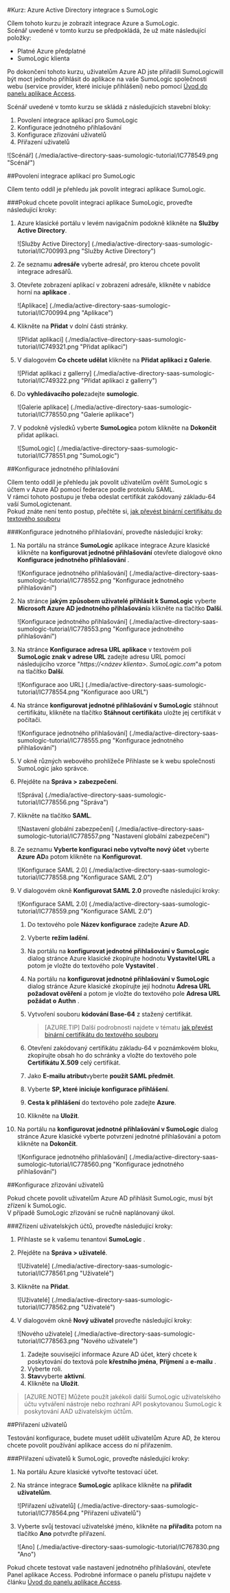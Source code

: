 <properties 
    pageTitle="Kurz: Azure Active Directory integrace s SumoLogic | Microsoft Azure" 
    description="Naučte se používat SumoLogic s Azure Active Directory povolit jednotné přihlašování, automatické vytváření a další!" 
    services="active-directory" 
    authors="jeevansd"  
    documentationCenter="na" 
    manager="femila"/>
<tags 
    ms.service="active-directory" 
    ms.devlang="na" 
    ms.topic="article" 
    ms.tgt_pltfrm="na" 
    ms.workload="identity" 
    ms.date="09/11/2016" 
    ms.author="jeedes" />

#<a name="tutorial-azure-active-directory-integration-with-sumologic"></a>Kurz: Azure Active Directory integrace s SumoLogic
  
Cílem tohoto kurzu je zobrazit integrace Azure a SumoLogic.  
Scénář uvedené v tomto kurzu se předpokládá, že už máte následující položky:

-   Platné Azure předplatné
-   SumoLogic klienta
  
Po dokončení tohoto kurzu, uživatelům Azure AD jste přiřadili SumoLogicwill být moct jednoho přihlásit do aplikace na vaše SumoLogic společnosti webu (service provider, které iniciuje přihlášení) nebo pomocí [Úvod do panelu aplikace Access](active-directory-saas-access-panel-introduction.md).
  
Scénář uvedené v tomto kurzu se skládá z následujících stavební bloky:

1.  Povolení integrace aplikací pro SumoLogic
2.  Konfigurace jednotného přihlašování
3.  Konfigurace zřizování uživatelů
4.  Přiřazení uživatelů

![Scénář] (./media/active-directory-saas-sumologic-tutorial/IC778549.png "Scénář")

##<a name="enabling-the-application-integration-for-sumologic"></a>Povolení integrace aplikací pro SumoLogic
  
Cílem tento oddíl je přehledu jak povolit integraci aplikace SumoLogic.

###<a name="to-enable-the-application-integration-for-sumologic-perform-the-following-steps"></a>Pokud chcete povolit integraci aplikace SumoLogic, proveďte následující kroky:

1.  Azure klasické portálu v levém navigačním podokně klikněte na **Služby Active Directory**.

    ![Služby Active Directory] (./media/active-directory-saas-sumologic-tutorial/IC700993.png "Služby Active Directory")

2.  Ze seznamu **adresáře** vyberte adresář, pro kterou chcete povolit integrace adresářů.

3.  Otevřete zobrazení aplikací v zobrazení adresáře, klikněte v nabídce horní na **aplikace** .

    ![Aplikace] (./media/active-directory-saas-sumologic-tutorial/IC700994.png "Aplikace")

4.  Klikněte na **Přidat** v dolní části stránky.

    ![Přidat aplikaci] (./media/active-directory-saas-sumologic-tutorial/IC749321.png "Přidat aplikaci")

5.  V dialogovém **Co chcete udělat** klikněte na **Přidat aplikaci z Galerie**.

    ![Přidat aplikaci z gallerry] (./media/active-directory-saas-sumologic-tutorial/IC749322.png "Přidat aplikaci z gallerry")

6.  Do **vyhledávacího pole**zadejte **sumologic**.

    ![Galerie aplikace] (./media/active-directory-saas-sumologic-tutorial/IC778550.png "Galerie aplikace")

7.  V podokně výsledků vyberte **SumoLogic**a potom klikněte na **Dokončit** přidat aplikaci.

    ![SumoLogic] (./media/active-directory-saas-sumologic-tutorial/IC778551.png "SumoLogic")

##<a name="configuring-single-sign-on"></a>Konfigurace jednotného přihlašování
  
Cílem tento oddíl je přehledu jak povolit uživatelům ověřit SumoLogic s účtem v Azure AD pomocí federace podle protokolu SAML.  
V rámci tohoto postupu je třeba odeslat certifikát zakódovaný základu-64 vaší SumoLogictenant.  
Pokud znáte není tento postup, přečtěte si, [jak převést binární certifikátu do textového souboru](http://youtu.be/PlgrzUZ-Y1o)

###<a name="to-configure-single-sign-on-perform-the-following-steps"></a>Konfigurace jednotného přihlašování, proveďte následující kroky:

1.  Na portálu na stránce **SumoLogic** aplikace integrace Azure klasické klikněte na **konfigurovat jednotné přihlašování** otevřete dialogové okno **Konfigurace jednotného přihlašování** .

    ![Konfigurace jednotného přihlašování] (./media/active-directory-saas-sumologic-tutorial/IC778552.png "Konfigurace jednotného přihlašování")

2.  Na stránce **jakým způsobem uživatelé přihlásit k SumoLogic** vyberte **Microsoft Azure AD jednotného přihlašování**a klikněte na tlačítko **Další**.

    ![Konfigurace jednotného přihlašování] (./media/active-directory-saas-sumologic-tutorial/IC778553.png "Konfigurace jednotného přihlašování")

3.  Na stránce **Konfigurace adresa URL aplikace** v textovém poli **SumoLogic znak v adrese URL** zadejte adresu URL pomocí následujícího vzorce "*https://\<název klienta\>. SumoLogic.com*"a potom na tlačítko **Další**.

    ![Konfigurace aoo URL] (./media/active-directory-saas-sumologic-tutorial/IC778554.png "Konfigurace aoo URL")

4.  Na stránce **konfigurovat jednotné přihlašování v SumoLogic** stáhnout certifikátu, klikněte na tlačítko **Stáhnout certifikát**a uložte jej certifikát v počítači.

    ![Konfigurace jednotného přihlašování] (./media/active-directory-saas-sumologic-tutorial/IC778555.png "Konfigurace jednotného přihlašování")

5.  V okně různých webového prohlížeče Přihlaste se k webu společnosti SumoLogic jako správce.

6.  Přejděte na **Správa \> zabezpečení**.

    ![Správa] (./media/active-directory-saas-sumologic-tutorial/IC778556.png "Správa")

7.  Klikněte na tlačítko **SAML**.

    ![Nastavení globální zabezpečení] (./media/active-directory-saas-sumologic-tutorial/IC778557.png "Nastavení globální zabezpečení")

8.  Ze seznamu **Vyberte konfiguraci nebo vytvořte nový účet** vyberte **Azure AD**a potom klikněte na **Konfigurovat**.

    ![Konfigurace SAML 2.0] (./media/active-directory-saas-sumologic-tutorial/IC778558.png "Konfigurace SAML 2.0")

9.  V dialogovém okně **Konfigurovat SAML 2.0** proveďte následující kroky:

    ![Konfigurace SAML 2.0] (./media/active-directory-saas-sumologic-tutorial/IC778559.png "Konfigurace SAML 2.0")

    1.  Do textového pole **Název konfigurace** zadejte **Azure AD**.
    2.  Vyberte **režim ladění**.
    3.  Na portálu na **konfigurovat jednotné přihlašování v SumoLogic** dialog stránce Azure klasické zkopírujte hodnotu **Vystavitel URL** a potom je vložte do textového pole **Vystavitel** .
    4.  Na portálu na **konfigurovat jednotné přihlašování v SumoLogic** dialog stránce Azure klasické zkopírujte její hodnotu **Adresa URL požadovat ověření** a potom je vložte do textového pole **Adresa URL požádat o Authn** .
    5.  Vytvoření souboru **kódování Base-64** z stažený certifikát.  

        >[AZURE.TIP] Další podrobnosti najdete v tématu [jak převést binární certifikátu do textového souboru](http://youtu.be/PlgrzUZ-Y1o)

    6.  Otevření zakódovaný certifikátu základu-64 v poznámkovém bloku, zkopírujte obsah ho do schránky a vložte do textového pole **Certifikátu X.509** celý certifikát.
    7.  Jako **E-mailu atribut**vyberte **použít SAML předmět**.
    8.  Vyberte **SP, které iniciuje konfigurace přihlášení**.
    9.  **Cesta k přihlášení** do textového pole zadejte **Azure**.
    10. Klikněte na **Uložit**.

10. Na portálu na **konfigurovat jednotné přihlašování v SumoLogic** dialog stránce Azure klasické vyberte potvrzení jednotné přihlašování a potom klikněte na **Dokončit**.

    ![Konfigurace jednotného přihlašování] (./media/active-directory-saas-sumologic-tutorial/IC778560.png "Konfigurace jednotného přihlašování")

##<a name="configuring-user-provisioning"></a>Konfigurace zřizování uživatelů
  
Pokud chcete povolit uživatelům Azure AD přihlásit SumoLogic, musí být zřízení k SumoLogic.  
V případě SumoLogic zřizování se ručně naplánovaný úkol.

###<a name="to-provision-a-user-accounts-perform-the-following-steps"></a>Zřízení uživatelských účtů, proveďte následující kroky:

1.  Přihlaste se k vašemu tenantovi **SumoLogic** .

2.  Přejděte na **Správa \> uživatelé**.

    ![Uživatelé] (./media/active-directory-saas-sumologic-tutorial/IC778561.png "Uživatelé")

3.  Klikněte na **Přidat**.

    ![Uživatelé] (./media/active-directory-saas-sumologic-tutorial/IC778562.png "Uživatelé")

4.  V dialogovém okně **Nový uživatel** proveďte následující kroky:

    ![Nového uživatele] (./media/active-directory-saas-sumologic-tutorial/IC778563.png "Nového uživatele")

    1.  Zadejte související informace Azure AD účet, který chcete k poskytování do textová pole **křestního jména**, **Příjmení** a **e-mailu** .
    2.  Vyberte roli.
    3.  **Stav**vyberte **aktivní**.
    4.  Klikněte na **Uložit**.

>[AZURE.NOTE] Můžete použít jakékoli další SumoLogic uživatelského účtu vytváření nástroje nebo rozhraní API poskytovanou SumoLogic k poskytování AAD uživatelským účtům.

##<a name="assigning-users"></a>Přiřazení uživatelů
  
Testování konfigurace, budete muset udělit uživatelům Azure AD, že kterou chcete povolit používání aplikace access do ní přiřazením.

###<a name="to-assign-users-to-sumologic-perform-the-following-steps"></a>Přiřazení uživatelů k SumoLogic, proveďte následující kroky:

1.  Na portálu Azure klasické vytvořte testovací účet.

2.  Na stránce integrace **SumoLogic** aplikace klikněte na **přiřadit uživatelům**.

    ![Přiřazení uživatelů] (./media/active-directory-saas-sumologic-tutorial/IC778564.png "Přiřazení uživatelů")

3.  Vyberte svůj testovací uživatelské jméno, klikněte na **přiřadit**a potom na tlačítko **Ano** potvrďte přiřazení.

    ![Ano] (./media/active-directory-saas-sumologic-tutorial/IC767830.png "Ano")
  
Pokud chcete testovat vaše nastavení jednotného přihlašování, otevřete Panel aplikace Access. Podrobné informace o panelu přístupu najdete v článku [Úvod do panelu aplikace Access](active-directory-saas-access-panel-introduction.md).